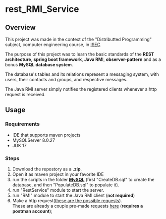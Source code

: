 # rest_RMI_Service

## Overview

This project was made in the context of the "Distributted Programming" subject, computer engineering course, in [ISEC](https://www.isec.pt/PT/Default.aspx).

The purpose of this project was to learn the basic standards of the **REST architecture**, **spring boot framework**, **Java RMI**, **observer-pattern** and as a bonus **MySQL database system**.

The database's tables and its relations represent a  messaging system, with users, their contacts and groups, and respective messages.  

The Java RMI server simply notifies the registered clients whenever a http request is received.  



## Usage

### Requirements

- IDE that supports maven projects
- MySQLServer 8.0.27
- JDK 17

### Steps 

1. Download the repostory as a **.zip**.
2. Open it as maven project in your favorite IDE
3. run the scripts in the folder **[MySQL](https://github.com/Sabomato/rest_RMI_Service/tree/master/MySQL)** (first "CreateDB.sql" to create the database, and then "PopulateDB.sql" to populate it).
4. run "RestService" module to start the server.
5. run "RMI" module to start the Java RMI client (**not required**)
6. Make a http request([these are the possible requests](https://github.com/Sabomato/rest_RMI_Service/blob/master/docs/HTTP%20Request%20List.pdf)).  
These are already a couple pre-made requests
[here](https://god.gw.postman.com/run-collection/18094519-2a4431a6-4472-422e-81cb-f770810c988c?action=collection%2Ffork&collection-url=entityId%3D18094519-2a4431a6-4472-422e-81cb-f770810c988c%26entityType%3Dcollection%26workspaceId%3D9a029073-1bcd-4de7-824e-28dd6ebff09a)
(**requires a postman account**);

 



